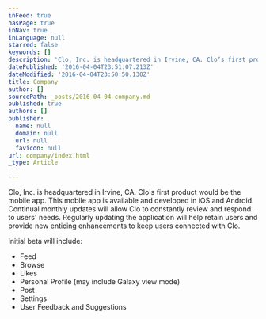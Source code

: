 ```yaml
---
inFeed: true
hasPage: true
inNav: true
inLanguage: null
starred: false
keywords: []
description: 'Clo, Inc. is headquartered in Irvine, CA. Clo’s first product would be the mobile app. This mobile app is available and developed in iOS and Android. Continual monthly updates will allow Clo to constantly review and respond to users’ needs. Regularly updating the application will help retain users and provide new enticing enhancements to keep users connected with Clo.'
datePublished: '2016-04-04T23:51:07.213Z'
dateModified: '2016-04-04T23:50:50.130Z'
title: Company
author: []
sourcePath: _posts/2016-04-04-company.md
published: true
authors: []
publisher:
  name: null
  domain: null
  url: null
  favicon: null
url: company/index.html
_type: Article

---
```

Clo, Inc. is headquartered in Irvine, CA. Clo's first product would be the mobile app. This mobile app is available and developed in iOS and Android. Continual monthly updates will allow Clo to constantly review and respond to users' needs. Regularly updating the application will help retain users and provide new enticing enhancements to keep users connected with Clo.

Initial beta will include:

* Feed
* Browse
* Likes
* Personal Profile (may include Galaxy view mode)
* Post
* Settings
* User Feedback and Suggestions